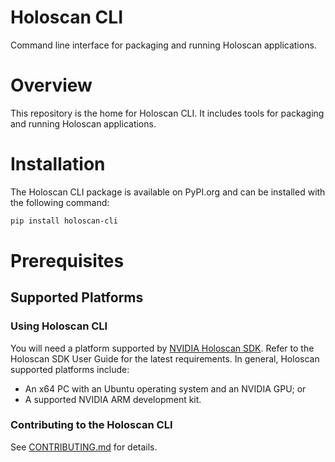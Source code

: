 # Holoscan CLI

Command line interface for packaging and running Holoscan applications.

# Overview

This repository is the home for Holoscan CLI. It includes tools for packaging and running Holoscan applications.

# Installation

The Holoscan CLI package is available on PyPI.org and can be installed with the following command:

```bash
pip install holoscan-cli
```

# Prerequisites

## Supported Platforms

### Using Holoscan CLI

You will need a platform supported by [NVIDIA Holoscan SDK](https://docs.nvidia.com/holoscan/sdk-user-guide/sdk_installation.html#prerequisites). Refer to the Holoscan SDK User Guide for the latest requirements. In general, Holoscan supported platforms include:

- An x64 PC with an Ubuntu operating system and an NVIDIA GPU; or
- A supported NVIDIA ARM development kit.

### Contributing to the Holoscan CLI

See [CONTRIBUTING.md](./CONTRIBUTING.md) for details.
